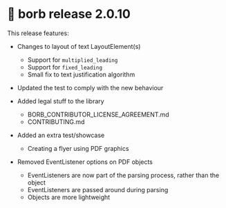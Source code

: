 # :mega: borb release 2.0.10

This release features:

- Changes to layout of text LayoutElement(s)
  - Support for `multiplied_leading`
  - Support for `fixed_leading`
  - Small fix to text justification algorithm

- Updated the test to comply with the new behaviour

- Added legal stuff to the library
  - BORB_CONTRIBUTOR_LICENSE_AGREEMENT.md
  - CONTRIBUTING.md

- Added an extra test/showcase
  - Creating a flyer using PDF graphics
  
- Removed EventListener options on PDF objects
  - EventListeners are now part of the parsing process, rather than the object
  - EventListeners are passed around during parsing
  - Objects are more lightweight

